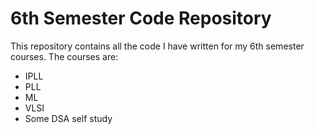 # 6th Semester Code Repository
This repository contains all the code I have written for my 6th semester courses. The courses are:
- IPLL
- PLL
- ML
- VLSI
- Some DSA self study